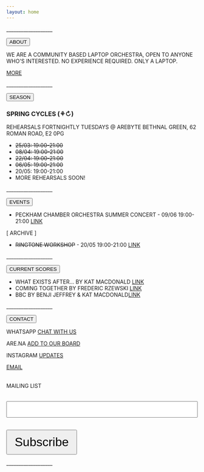 ```yaml
---
layout: home
---
```


<main>
  <p>___________________</p>
   <section id="ABOUT" class="section">
    <button class="accordion">ABOUT</button>
<div class="panel">
  <article>
        <p>WE ARE A COMMUNITY BASED LAPTOP ORCHESTRA, OPEN TO ANYONE WHO'S INTERESTED. NO EXPERIENCE REQUIRED. ONLY A LAPTOP.</p>
        <p><a href="/about/">MORE</a></p>
      </article>
      <p>___________________</p>
</div>
    </section>

<section id="REHEARSALS" class="section">
      <button class="accordion">SEASON</button>
<div class="panel">
      <article>
        <h3>
            SPRING CYCLES (⚘↻)
        </h3>
        <p>REHEARSALS FORTNIGHTLY TUESDAYS @ AREBYTE BETHNAL GREEN, 62 ROMAN ROAD, E2 0PG</p>

<p>
            <ul>
            <li><s>25/03: 19:00-21:00</s></li>
            <li><s>08/04: 19:00-21:00</s></li>
            <li><s>22/04: 19:00-21:00</s></li>
            <li><s>06/05: 19:00-21:00</s></li>
            <li>20/05: 19:00-21:00</li>
            <li>MORE REHEARSALS SOON!</li>
</ul>
</p>
      </article>
      <p>___________________</p>
    </div>
    </section>

<section id="events" class="section">
    <button class="accordion">EVENTS</button>
<div class="panel">
      <ul>
      <li>PECKHAM CHAMBER ORCHESTRA SUMMER CONCERT - 09/06 19:00-21:00 <a href="https://peckhamchamberorchestra.co.uk/">LINK</a></li>
      </ul>
      <p>[ ARCHIVE ]</p>
      <ul>
      <li><s>RINGTONE WORKSHOP</s> - 20/05 19:00-21:00 <a href="/ringtoneworkshop/">LINK</a></li>
  </ul>
  <p>___________________</p>
  </div>
    </section>

   <section id="scores" class="section">
    <button class="accordion">CURRENT SCORES</button>
<div class="panel">
      <ul>
      <li>WHAT EXISTS AFTER... BY KAT MACDONALD <a href="https://otherkat.com/whatexistsafter/">LINK</a></li>
      <li>COMING TOGETHER BY FREDERIC RZEWSKI <a href="https://www.youtube.com/watch?v=wczJlxoxITE&ab_channel=ContemporaryClassical">LINK</a></li>
      <li>BBC BY BENJI JEFFREY & KAT MACDONALD<a href="https://docs.google.com/spreadsheets/d/1IbOZp8JWv2r0IFJ4PJuXKEvjgO-qF2GfUbrEqvJgt0I/edit?gid=0#gid=0">LINK</a></li>
  </ul>
  <p>___________________</p>
</div>
    </section>

   <section id="contact" class="section">
    <button class="accordion">CONTACT</button>
<div class="panel">
      <p>WHATSAPP <a href="https://chat.whatsapp.com/EXVoMvmAwFSIWxQ8vN5OXa">CHAT WITH US</a></p>
      <p>ARE.NA <a href="https://www.are.na/kat-macdonald/london_community_laptop_orchestra">ADD TO OUR BOARD</a></p>
      <p>INSTAGRAM <a href="https://www.instagram.com/londoncommunitylaptoporchestra/">UPDATES</a></p>
      <p><a href="londoncommunitylaptoporchestra@protonmail.com">EMAIL</a></p>
      <form
  action="https://buttondown.com/api/emails/embed-subscribe/londoncommunitylaptoporchestra"
  method="post"
  target="popupwindow"
  onsubmit="window.open('https://buttondown.com/londoncommunitylaptoporchestra', 'popupwindow')"
  class="embeddable-buttondown-form"
>
  <div style="margin-top: 2rem;">MAILING LIST</div>
  <div style="margin-top: 2rem;"><input type="email" name="email" id="bd-email" style="width: 100%;font-size: 2rem;"/></div>
  <div style="margin-top: 2rem;"><input type="submit" value="Subscribe" style="padding: 0.75rem 1.25rem; font-size: 2rem;"/></div>
</form>
      <p>___________________</p>
    </div>
    </section>
  </main>

  <script>
    var acc = document.getElementsByClassName("accordion");
var i;

for (i = 0; i < acc.length; i++) {
  acc[i].addEventListener("click", function() {
    this.classList.toggle("active");
    var panel = this.nextElementSibling;
    if (panel.style.maxHeight) {
      panel.style.maxHeight = null;
    } else {
      panel.style.maxHeight = panel.scrollHeight + "px";
    }
  });
}
</script>
